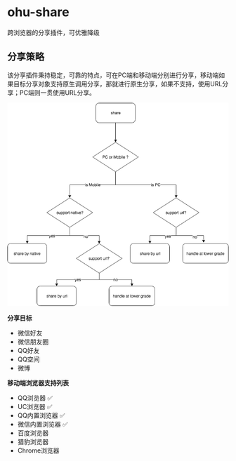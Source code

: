 # ohu-share

跨浏览器的分享插件，可优雅降级

## 分享策略

该分享插件秉持稳定，可靠的特点，可在PC端和移动端分别进行分享，移动端如果目标分享对象支持原生调用分享，那就进行原生分享，如果不支持，使用URL分享；PC端则一贯使用URL分享。

![flowchart](./assets/flowchart.png)

**分享目标**

+ 微信好友
+ 微信朋友圈
+ QQ好友
+ QQ空间
+ 微博

**移动端浏览器支持列表**

+ QQ浏览器 ✅
+ UC浏览器 ✅
+ QQ内置浏览器 ✅
+ 微信内置浏览器 ✅
+ 百度浏览器
+ 猎豹浏览器
+ Chrome浏览器
